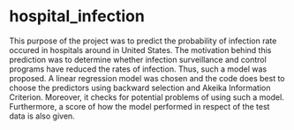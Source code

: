 # hospital_infection
This purpose of the project was to predict the probability of infection rate occured in hospitals around in United States. The motivation behind this prediction was 
to determine whether infection surveillance and control programs have reduced the rates of infection. Thus, such a model was proposed. A linear regression model was chosen 
and the code does best to choose the predictors using backward selection and Akeika Information Criterion. Moreover, it checks for potential problems of using such a model.
Furthermore, a score of how the model performed in respect of the test data is also given.

